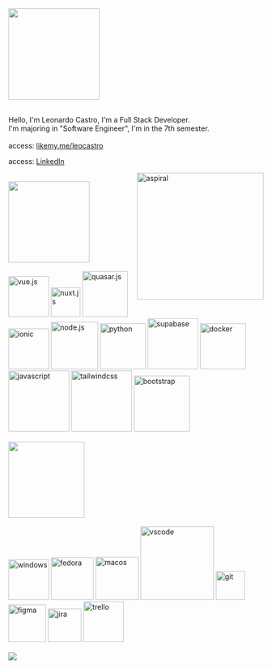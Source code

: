 <div>
 <img src="https://github.com/leocastroz/leocastroz/assets/72839343/b12aa91b-42e5-47cf-9ac7-010f01b2e735" width="180px" >
</div>

</br>

<p>
  Hello, I'm Leonardo Castro, I'm a Full Stack Developer.
  <br>
  I'm majoring in "Software Engineer", I'm in the 7th semester.
  <br>  <br>
  access: <a href="https://www.likemy.me/leocastro">likemy.me/leocastro</a>
  <br>
 
  access: <a href="https://www.linkedin.com/in/leoscastro/">LinkedIn</a>
</p>
<img src="https://media.contentapi.ea.com/content/dam/eacom/SIMS/franchise-homepage/240322/common/thesims-plumbob-simpsirations.gif" min-width="300px" max-width="300px" width="250px" align="right" alt="aspiral">
<br>

<div align="">
 

  <img src="https://github.com/leocastroz/leocastroz/assets/72839343/81ae7385-8507-4f80-a1dc-8d73151bf7c0" width="160px">
  <div>
  <br>
    <img src="https://img.shields.io/badge/vuejs-%2335495e.svg?style=for-the-badge&logo=vuedotjs&logoColor=%234FC08D" width="80" alt="vue.js">
    <img src="https://img.shields.io/badge/Nuxt-002E3B?style=for-the-badge&logo=nuxtdotjs&logoColor=#00DC82" width="58" alt="nuxt.js">
    <img src="https://img.shields.io/badge/Quasar-16B7FB?style=for-the-badge&logo=quasar&logoColor=black" width="90" alt="quasar.js">
    <img src="https://img.shields.io/badge/Ionic-%233880FF.svg?style=for-the-badge&logo=Ionic&logoColor=white" width="80" alt="ionic">
    <img src="https://img.shields.io/badge/node.js-6DA55F?style=for-the-badge&logo=node.js&logoColor=white" width="93" alt="node.js">
    <img src="https://img.shields.io/badge/python-3670A0?style=for-the-badge&logo=python&logoColor=ffdd54" width="90" alt="python">
    <img src="https://img.shields.io/badge/Supabase-3ECF8E?style=for-the-badge&logo=supabase&logoColor=white" width="100" alt="supabase">
    <img src="https://img.shields.io/badge/docker-%230db7ed.svg?style=for-the-badge&logo=docker&logoColor=white" width="90" alt="docker">
    <img src="https://img.shields.io/badge/javascript-%23323330.svg?style=for-the-badge&logo=javascript&logoColor=%23F7DF1E" width="120" alt="javascript">
    <img src="https://img.shields.io/badge/tailwindcss-%2338B2AC.svg?style=for-the-badge&logo=tailwind-css&logoColor=white" width="120" alt="tailwindcss">
    <img src="https://img.shields.io/badge/bootstrap-%238511FA.svg?style=for-the-badge&logo=bootstrap&logoColor=white" width="110" alt="bootstrap">
  </div>
</div>


</br>

<div align="">
  <img src="https://github.com/leocastroz/leocastroz/assets/72839343/499d4250-986f-4018-9591-f1bd8221c064" width="150px">
<div>
  <br>
   <img src="https://img.shields.io/badge/Windows-0078D6?style=for-the-badge&logo=windows&logoColor=white" width="80" alt="windows">
   <img src="https://img.shields.io/badge/Fedora-294172?style=for-the-badge&logo=fedora&logoColor=white" width="84" alt="fedora">
   <img src="https://img.shields.io/badge/mac%20os-000000?style=for-the-badge&logo=macos&logoColor=F0F0F0" width="85" alt="macos">
   <img src="https://img.shields.io/badge/Visual%20Studio%20Code-0078d7.svg?style=for-the-badge&logo=visual-studio-code&logoColor=white" width="145" alt="vscode">
   <img src="https://img.shields.io/badge/git-%23F05033.svg?style=for-the-badge&logo=git&logoColor=white" width="57" alt="git">
   <img src="https://img.shields.io/badge/figma-%23F24E1E.svg?style=for-the-badge&logo=figma&logoColor=white" width="74" alt="figma">
   <img src="https://img.shields.io/badge/jira-%230A0FFF.svg?style=for-the-badge&logo=jira&logoColor=white" width="66" alt="jira">
   <img src="https://img.shields.io/badge/Trello-%23026AA7.svg?style=for-the-badge&logo=Trello&logoColor=white" width="80" alt="trello">
  </div>
</div>
</br>
<img src="https://github-readme-activity-graph.vercel.app/graph?username=leocastroz&bg_color=rgba(13,17,23,0)&color=a5a5a5&line=707070&point=dedede&area=false&hide_border=true">


